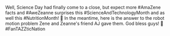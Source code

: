 Well, Science Day had finally come to a close, but expect more #AmaZene facts and #AweZeanne surprises this #ScienceAndTechnologyMonth and as well this #NutritionMonth! 🙂 In the meantime, here is the answer to the robot motion problem Zene and Zeanne's friend AJ gave them. God bless guys! 🙂 #FanTAZZticNation